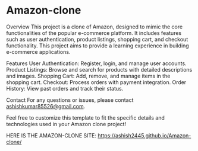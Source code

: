 # Amazon-clone

Overview
This project is a clone of Amazon, designed to mimic the core functionalities of the popular e-commerce platform. It includes features such as user authentication, product listings, shopping cart, and checkout functionality. This project aims to provide a learning experience in building e-commerce applications.

Features
User Authentication: Register, login, and manage user accounts.
Product Listings: Browse and search for products with detailed descriptions and images.
Shopping Cart: Add, remove, and manage items in the shopping cart.
Checkout: Process orders with payment integration.
Order History: View past orders and track their status.

Contact
For any questions or issues, please contact ashishkumar85526@gmail.com.

Feel free to customize this template to fit the specific details and technologies used in your Amazon clone project!

HERE IS THE  AMAZON-CLONE SITE: https://ashish2445.github.io/Amazon-clone/
